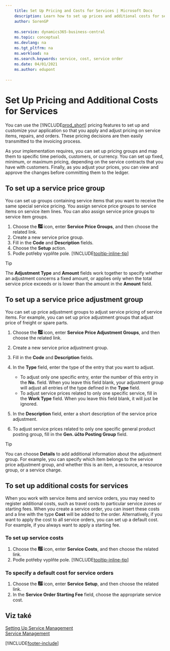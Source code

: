 ```yaml
---
    title: Set Up Pricing and Costs for Services | Microsoft Docs
    description: Learn how to set up prices and additional costs for services.
    author: SorenGP

    ms.service: dynamics365-business-central
    ms.topic: conceptual
    ms.devlang: na
    ms.tgt_pltfrm: na
    ms.workload: na
    ms.search.keywords: service, cost, service order
    ms.date: 04/01/2021
    ms.author: edupont

---
```


# Set Up Pricing and Additional Costs for Services
You can use the [!INCLUDE[prod_short](includes/prod_short.md)] pricing features to set up and customize your application so that you apply and adjust pricing on service items, repairs, and orders. These pricing decisions are then easily transmitted to the invoicing process.

As your implementation requires, you can set up pricing groups and map them to specific time periods, customers, or currency. You can set up fixed, minimum, or maximum pricing, depending on the service contracts that you have with customers. Finally, as you adjust your prices, you can view and approve the changes before committing them to the ledger.

## To set up a service price group
You can set up groups containing service items that you want to receive the same special service pricing. You assign service price groups to service items on service item lines. You can also assign service price groups to service item groups.

1. Choose the ![Lightbulb that opens the Tell Me feature](media/ui-search/search_small.png "Tell me what you want to do") icon, enter **Service Price Groups**, and then choose the related link.
2. Create a new service price group.
3. Fill in the **Code** and **Description** fields.
4. Choose the **Setup** action.
2. Podle potřeby vyplňte pole. [!INCLUDE[tooltip-inline-tip](includes/tooltip-inline-tip_md.md)]

> [!Tip]
> The **Adjustment Type** and **Amount** fields work together to specify whether an adjustment concerns a fixed amount, or applies only when the total service price exceeds or is lower than the amount in the **Amount** field.

## To set up a service price adjustment group
You can set up price adjustment groups to adjust service pricing of service items. For example, you can set up price adjustment groups that adjust price of freight or spare parts.

1. Choose the ![Lightbulb that opens the Tell Me feature](media/ui-search/search_small.png "Tell me what you want to do") icon, enter **Service Price Adjustment Groups**, and then choose the related link.
2. Create a new service price adjustment group.
3. Fill in the **Code** and **Description** fields.
4. In the **Type** field, enter the type of the entry that you want to adjust.

   * To adjust only one specific entry, enter the number of this entry in the **No.** field. When you leave this field blank, your adjustment group will adjust all entries of the type defined in the **Type** field.
   * To adjust service prices related to only one specific service, fill in the **Work Type** field. When you leave this field blank, it will just be ignored.

5. In the **Description** field, enter a short description of the service price adjustment.
6. To adjust service prices related to only one specific general product posting group, fill in the **Gen. účto  Posting Group** field.

> [!Tip]
> You can choose **Details** to add additional information about the adjustment group. For example, you can specify which item belongs to the service price adjustment group, and whether this is an item, a resource, a resource group, or a service charge.

## To set up additional costs for services
When you work with service items and service orders, you may need to register additional costs, such as travel costs to particular service zones or starting fees. When you create a service order, you can insert these costs and a line with the type **Cost** will be added to the order. Alternatively, if you want to apply the cost to all service orders, you can set up a default cost. For example, if you always want to apply a starting fee.

### To set up service costs
1. Choose the ![Lightbulb that opens the Tell Me feature](media/ui-search/search_small.png "Tell me what you want to do") icon, enter **Service Costs**, and then choose the related link.
2. Podle potřeby vyplňte pole. [!INCLUDE[tooltip-inline-tip](includes/tooltip-inline-tip_md.md)]

### To specify a default cost for service orders
1. Choose the ![Lightbulb that opens the Tell Me feature](media/ui-search/search_small.png "Tell me what you want to do") icon, enter **Service Setup**, and then choose the related link.
2. In the **Service Order Starting Fee** field, choose the appropriate service cost.

## Viz také
[Setting Up Service Management](service-setup-service.md)  
[Service Management](service-service.md)


[!INCLUDE[footer-include](includes/footer-banner.md)]